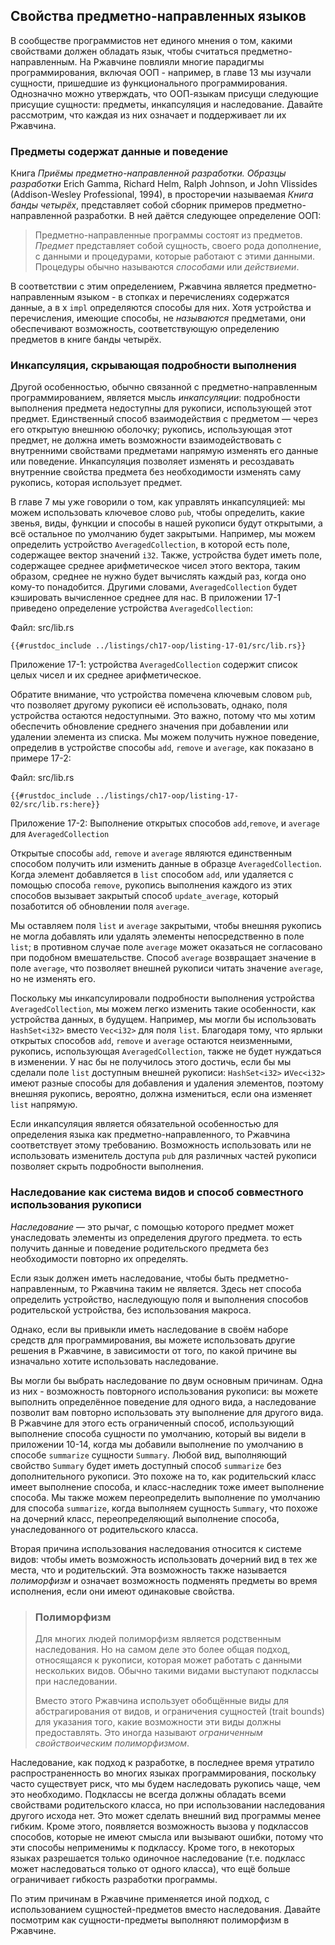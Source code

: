 ## Свойства предметно-направленных языков

В сообществе программистов нет единого мнения о том, какими свойствами должен обладать язык, чтобы считаться предметно-направленным. На Ржавчине повлияли многие парадигмы программирования, включая ООП - например, в главе 13 мы изучали сущности, пришедшие из функционального программирования. Однозначно можно утверждать, что ООП-языкам присущи следующие присущие сущности: предметы, инкапсуляция и наследование. Давайте рассмотрим, что каждая из них означает и поддерживает ли их Ржавчина.

### Предметы содержат данные и поведение

Книга *Приёмы предметно-направленной разработки. Образцы разработки* Erich Gamma, Richard Helm, Ralph Johnson, и John Vlissides (Addison-Wesley Professional, 1994), в просторечии называемая *Книга банды четырёх*, представляет собой сборник примеров предметно-направленной разработки. В ней даётся следующее определение ООП:

> Предметно-направленные программы состоят из предметов. *Предмет* представляет собой сущность, своего рода дополнение, с данными и процедурами, которые работают с этими данными. Процедуры обычно называются *способами* или *действиеми*.

В соответствии с этим определением, Ржавчина является предметно-направленным языком - в стопках и перечислениях содержатся данные, а в х `impl` определяются способы для них. Хотя устройства и перечисления, имеющие способы, не *называются* предметами, они обеспечивают  возможность, соответствующую определению предметов в книге банды четырёх.

### Инкапсуляция, скрывающая подробности выполнения

Другой особенностью, обычно связанной с предметно-направленным программированием, является мысль *инкапсуляции*: подробности выполнения предмета недоступны для рукописи, использующей этот предмет. Единственный способ взаимодействия с предметом — через его открытую внешнюю оболочку; рукопись, использующая этот предмет, не должна иметь возможности взаимодействовать с внутренними свойствами предметами напрямую изменять его данные или поведение. Инкапсуляция позволяет изменять и ресоздавать внутренние свойства предмета без необходимости изменять саму рукопись, которая использует предмет.

В главе 7 мы уже говорили о том, как управлять инкапсуляцией: мы можем использовать ключевое слово `pub`, чтобы определить, какие звенья, виды, функции и способы в нашей рукописи будут открытыми, а всё остальное по умолчанию будет закрытыми. Например, мы можем определить устройство `AveragedCollection`, в которой есть поле, содержащее вектор значений `i32`. Также, устройства будет иметь поле, содержащее среднее арифметическое чисел этого вектора, таким образом, среднее не нужно будет вычислять каждый раз, когда оно кому-то понадобится. Другими словами, `AveragedCollection` будет кэшировать вычисленное среднее для нас. В приложении 17-1 приведено определение устройства `AveragedCollection`:

<span class="filename">Файл: src/lib.rs</span>

```rust,noplayground
{{#rustdoc_include ../listings/ch17-oop/listing-17-01/src/lib.rs}}
```

<span class="caption">Приложение 17-1: устройства <code>AveragedCollection</code> содержит список целых чисел и их среднее арифметическое.</span>

Обратите внимание, что устройства помечена ключевым словом `pub`, что позволяет другому рукописи её использовать, однако, поля устройства остаются недоступными. Это важно, потому что мы хотим обеспечить обновление среднего значения при добавлении или удалении элемента из списка. Мы можем получить нужное поведение, определив в устройстве способы `add`, `remove` и `average`, как показано в примере 17-2:

<span class="filename">Файл: src/lib.rs</span>

```rust,noplayground
{{#rustdoc_include ../listings/ch17-oop/listing-17-02/src/lib.rs:here}}
```

<span class="caption">Приложение 17-2: Выполнение открытых способов <code>add</code>,<code>remove</code>, и <code>average</code> для <code>AveragedCollection</code></span>

Открытые способы `add`, `remove` и `average` являются единственным способом получить или изменить данные в образце `AveragedCollection`. Когда элемент добавляется в `list` способом `add`, или удаляется с помощью способа `remove`, рукопись выполнения каждого из этих способов вызывает закрытый способ `update_average`, который позаботится об обновлении поля `average`.

Мы оставляем поля `list` и `average` закрытыми, чтобы внешняя рукопись не могла добавлять или удалять элементы непосредственно в поле `list`; в противном случае поле `average` может оказаться не согласовано при подобном вмешательстве. Способ `average` возвращает значение в поле `average`, что позволяет внешней рукописи читать значение `average`, но не изменять его.

Поскольку мы инкапсулировали подробности выполнения устройства `AveragedCollection`, мы можем легко изменить такие особенности, как устройства данных, в будущем. Например, мы могли бы использовать `HashSet<i32>` вместо `Vec<i32>` для поля `list`. Благодаря тому, что ярлыки открытых способов `add`, `remove` и `average` остаются неизменными, рукопись, использующая `AveragedCollection`, также не будет нуждаться в изменении. У нас бы не получилось этого достичь, если бы мы сделали поле `list` доступным внешней рукописи: `HashSet<i32>` и`Vec<i32>` имеют разные способы для добавления и удаления элементов, поэтому внешняя рукопись, вероятно, должна измениться, если она изменяет `list` напрямую.

Если инкапсуляция является обязательной особенностью для определения языка как предметно-направленного, то Ржавчина соответствует этому требованию. Возможность использовать или не использовать изменитель доступа `pub` для различных частей рукописи позволяет скрыть подробности выполнения.

### Наследование как система видов и способ совместного использования рукописи

*Наследование* — это рычаг, с помощью которого предмет может унаследовать элементы из определения другого предмета. то есть получить данные и поведение родительского предмета без необходимости повторно их определять.

Если язык должен иметь наследование, чтобы быть предметно-направленным, то Ржавчина таким не является. Здесь нет способа определить устройство, наследующую поля и выполнения способов родительской устройства, без использования макроса.

Однако, если вы привыкли иметь наследование в своём наборе средств для программирования, вы можете использовать другие решения в Ржавчине, в зависимости от того, по какой причине вы изначально хотите использовать наследование.

Вы могли бы выбрать наследование по двум основным причинам. Одна из них - возможность повторного использования рукописи: вы можете выполнить определённое поведение для одного вида, а наследование позволит вам повторно использовать эту выполнение для другого вида. В Ржавчине для этого есть ограниченный способ, использующий выполнение способа сущности по умолчанию, который вы видели в приложении 10-14, когда мы добавили выполнение по умолчанию в способе `summarize` сущности `Summary`. Любой вид, выполняющий свойство `Summary` будет иметь доступный способ `summarize` без дополнительного рукописи. Это похоже на то, как родительский класс имеет выполнение способа, и класс-наследник тоже имеет выполнение способа. Мы также можем переопределить выполнение по умолчанию для способа `summarize`, когда выполняем сущность `Summary`, что похоже на дочерний класс, переопределяющий выполнение способа, унаследованного от родительского класса.

Вторая причина использования наследования относится к системе видов: чтобы иметь возможность использовать дочерний вид в тех же места, что и родительский. Эта возможность также называется *полиморфизм* и означает возможность подменять предметы во время исполнения, если они имеют одинаковые свойства.

> ### Полиморфизм
>
> Для многих людей полиморфизм является родственным наследования. Но на самом деле это более общая подход, относящаяся к рукописи, которая может работать с данными нескольких видов. Обычно такими видами выступают подклассы при наследовании.
>
> Вместо этого Ржавчина использует обобщённые виды для абстрагирования от видов, и ограничения сущностей (trait bounds) для указания того, какие возможности эти виды должны предоставлять. Это иногда называют *ограниченным свойствоическим полиморфизмом*.

Наследование, как подход к разработке, в последнее время утратило распространенность во многих языках программирования, поскольку часто существует риск, что мы будем наследовать рукопись чаще, чем это необходимо. Подклассы не всегда должны обладать всеми свойствами родительского класса, но при использовании наследования другого исхода нет. Это может сделать внешний вид программы менее гибким. Кроме этого, появляется возможность вызова у подклассов способов, которые не имеют смысла или вызывают ошибки, потому что эти способы неприменимы к подклассу. Кроме того, в некоторых языках разрешается только одиночное наследование (т.е. подкласс может наследоваться только от одного класса), что ещё больше ограничивает гибкость разработки программы.

По этим причинам в Ржавчине применяется иной подход, с использованием сущностей-предметов вместо наследования. Давайте посмотрим как сущности-предметы выполняют полиморфизм в Ржавчине.
